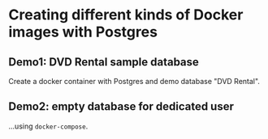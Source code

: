 # Creating different kinds of Docker images with Postgres

## Demo1: DVD Rental sample database

Create a docker container with Postgres and demo database "DVD Rental".

## Demo2: empty database for dedicated user

...using `docker-compose`.
